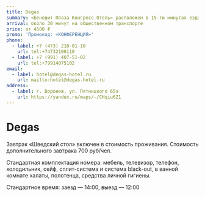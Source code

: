 ```yaml
---
title: Degas
summary: «Бенефит Плаза Конгресс Отель» расположен в 15-ти минутах езды от центра города.
arrival: около 30 минут на общественном транспорте
price: от 4500 ₽
promo: 'Промокод: «КОНФЕРЕНЦИЯ»'
phone:
  - label: +7 (473) 210-01-10
    url: tel:+74732100110
  - label: +7 (991) 407-51-02
    url: tel:+79914075102
email:
  - label: hotel@degas-hotel.ru
    url: mailto:hotel@degas-hotel.ru
address:
  - label: г. Воронеж, ул. Пятницкого 65а
    url: https://yandex.ru/maps/-/CHqiu6Z1
---
```


# Degas

Завтрак «Шведский стол» включен в стоимость проживания. Стоимость дополнительного завтрака 700 руб/чел.

Стандартная комплектация номера: мебель, телевизор, телефон, холодильник, сейф, сплит-система и система black-out, в ванной комнате халаты, полотенца, средства личной гигиены.

Стандартное время: заезд — 14:00, выезд — 12:00
